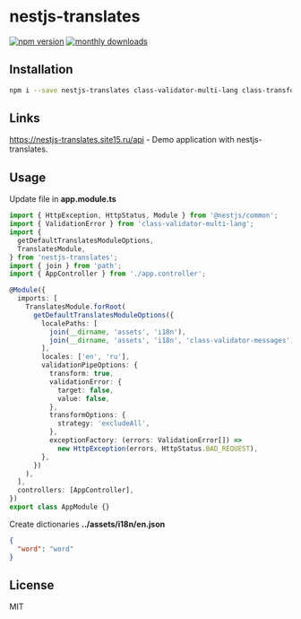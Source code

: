 # nestjs-translates

[![npm version](https://badge.fury.io/js/nestjs-translates.svg)](https://badge.fury.io/js/nestjs-translates)
[![monthly downloads](https://badgen.net/npm/dm/nestjs-translates)](https://www.npmjs.com/package/nestjs-translates)

## Installation

```bash
npm i --save nestjs-translates class-validator-multi-lang class-transformer
```

## Links

https://nestjs-translates.site15.ru/api - Demo application with nestjs-translates.

## Usage

Update file in **app.module.ts**

```typescript
import { HttpException, HttpStatus, Module } from '@nestjs/common';
import { ValidationError } from 'class-validator-multi-lang';
import {
  getDefaultTranslatesModuleOptions,
  TranslatesModule,
} from 'nestjs-translates';
import { join } from 'path';
import { AppController } from './app.controller';

@Module({
  imports: [
    TranslatesModule.forRoot(
      getDefaultTranslatesModuleOptions({
        localePaths: [
          join(__dirname, 'assets', 'i18n'),
          join(__dirname, 'assets', 'i18n', 'class-validator-messages'),
        ],
        locales: ['en', 'ru'],
        validationPipeOptions: {
          transform: true,
          validationError: {
            target: false,
            value: false,
          },
          transformOptions: {
            strategy: 'excludeAll',
          },
          exceptionFactory: (errors: ValidationError[]) =>
            new HttpException(errors, HttpStatus.BAD_REQUEST),
        },
      })
    ),
  ],
  controllers: [AppController],
})
export class AppModule {}
```

Create dictionaries **../assets/i18n/en.json**

```json
{
  "word": "word"
}
```

## License

MIT

